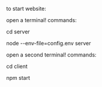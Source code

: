 to start website:

open a terminal!
commands:

cd server

node --env-file=config.env server

open a second terminal!
commands:

cd client

npm start
